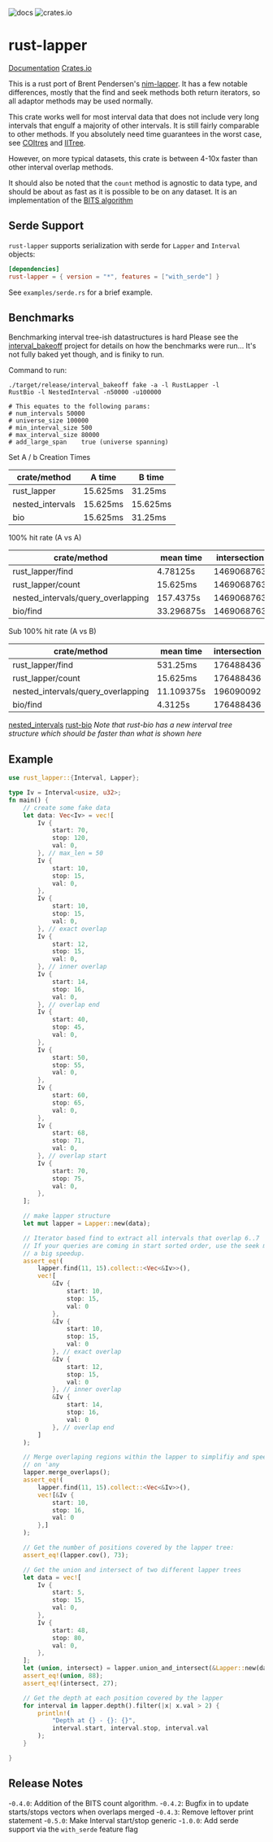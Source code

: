 ![docs](https://docs.rs/rust-lapper/badge.svg)
![crates.io](https://img.shields.io/crates/v/rust-lapper.svg)

# rust-lapper

[Documentation](https://docs.rs/rust-lapper)
[Crates.io](https://crates.io/crates/rust-lapper)

This is a rust port of Brent Pendersen's
[nim-lapper](https://github.com/brentp/nim-lapper). It has a few notable
differences, mostly that the find and seek methods both return
iterators, so all adaptor methods may be used normally.

This crate works well for most interval data that does not include very long
intervals that engulf a majority of other intervals. It is still fairly
comparable to other methods. If you absolutely need time guarantees in the
worst case, see [COItres](https://github.com/dcjones/coitrees) and [IITree](https://docs.rs/bio/0.32.0/bio/data_structures/interval_tree/struct.ArrayBackedIntervalTree.html).

However, on more typical datasets, this crate is between 4-10x faster
than other interval overlap methods.

It should also be noted that the `count` method is agnostic to data
type, and should be about as fast as it is possible to be on any
dataset. It is an implementation of the [BITS
algorithm](https://academic.oup.com/bioinformatics/article/29/1/1/273289)

## Serde Support

`rust-lapper` supports serialization with serde for `Lapper` and `Interval` objects:

```toml
[dependencies]
rust-lapper = { version = "*", features = ["with_serde"] }
```

See `examples/serde.rs` for a brief example.

## Benchmarks

Benchmarking interval tree-ish datastructures is hard
Please see the
[interval_bakeoff](https://github.com/sstadick/interval_bakeoff) project
for details on how the benchmarks were run... It's not fully baked yet
though, and is finiky to run.

Command to run:

```
./target/release/interval_bakeoff fake -a -l RustLapper -l
RustBio -l NestedInterval -n50000 -u100000

# This equates to the following params:
# num_intervals	50000
# universe_size	100000
# min_interval_size	500
# max_interval_size	80000
# add_large_span	true (universe spanning)
```

Set A / b Creation Times

| crate/method     | A time   | B time   |
| ---------------- | -------- | -------- |
| rust_lapper      | 15.625ms | 31.25ms  |
| nested_intervals | 15.625ms | 15.625ms |
| bio              | 15.625ms | 31.25ms  |

100% hit rate (A vs A)

| crate/method                       | mean time  | intersection |
| ---------------------------------- | ---------- | ------------ |
| rust_lapper/find                   | 4.78125s   | 1469068763   |
| rust_lapper/count                  | 15.625ms   | 1469068763   |
| nested_intervals/query_overlapping | 157.4375s  | 1469068763   |
| bio/find                           | 33.296875s | 1469068763   |


Sub 100% hit rate (A vs B)

| crate/method                       | mean time  | intersection |
| ---------------------------------- | ---------- | ------------ |
| rust_lapper/find                   | 531.25ms   | 176488436    |
| rust_lapper/count                  | 15.625ms   | 176488436    |
| nested_intervals/query_overlapping | 11.109375s | 196090092    |
| bio/find                           | 4.3125s    | 176488436    |

[nested_intervals](https://docs.rs/nested_intervals/0.2.0/nested_intervals/)
[rust-bio](https://docs.rs/bio/0.28.2/bio/)
*Note that rust-bio has a new interval tree structure which should be faster than what is shown here*

## Example

```rust
use rust_lapper::{Interval, Lapper};

type Iv = Interval<usize, u32>;
fn main() {
    // create some fake data
    let data: Vec<Iv> = vec![
        Iv {
            start: 70,
            stop: 120,
            val: 0,
        }, // max_len = 50
        Iv {
            start: 10,
            stop: 15,
            val: 0,
        },
        Iv {
            start: 10,
            stop: 15,
            val: 0,
        }, // exact overlap
        Iv {
            start: 12,
            stop: 15,
            val: 0,
        }, // inner overlap
        Iv {
            start: 14,
            stop: 16,
            val: 0,
        }, // overlap end
        Iv {
            start: 40,
            stop: 45,
            val: 0,
        },
        Iv {
            start: 50,
            stop: 55,
            val: 0,
        },
        Iv {
            start: 60,
            stop: 65,
            val: 0,
        },
        Iv {
            start: 68,
            stop: 71,
            val: 0,
        }, // overlap start
        Iv {
            start: 70,
            stop: 75,
            val: 0,
        },
    ];

    // make lapper structure
    let mut lapper = Lapper::new(data);

    // Iterator based find to extract all intervals that overlap 6..7
    // If your queries are coming in start sorted order, use the seek method to retain a cursor for
    // a big speedup.
    assert_eq!(
        lapper.find(11, 15).collect::<Vec<&Iv>>(),
        vec![
            &Iv {
                start: 10,
                stop: 15,
                val: 0
            },
            &Iv {
                start: 10,
                stop: 15,
                val: 0
            }, // exact overlap
            &Iv {
                start: 12,
                stop: 15,
                val: 0
            }, // inner overlap
            &Iv {
                start: 14,
                stop: 16,
                val: 0
            }, // overlap end
        ]
    );

    // Merge overlaping regions within the lapper to simplifiy and speed up quries that only depend
    // on 'any
    lapper.merge_overlaps();
    assert_eq!(
        lapper.find(11, 15).collect::<Vec<&Iv>>(),
        vec![&Iv {
            start: 10,
            stop: 16,
            val: 0
        },]
    );

    // Get the number of positions covered by the lapper tree:
    assert_eq!(lapper.cov(), 73);

    // Get the union and intersect of two different lapper trees
    let data = vec![
        Iv {
            start: 5,
            stop: 15,
            val: 0,
        },
        Iv {
            start: 48,
            stop: 80,
            val: 0,
        },
    ];
    let (union, intersect) = lapper.union_and_intersect(&Lapper::new(data));
    assert_eq!(union, 88);
    assert_eq!(intersect, 27);

    // Get the depth at each position covered by the lapper
    for interval in lapper.depth().filter(|x| x.val > 2) {
        println!(
            "Depth at {} - {}: {}",
            interval.start, interval.stop, interval.val
        );
    }

}
```

## Release Notes

-`0.4.0`: Addition of the BITS count algorithm.
-`0.4.2`: Bugfix in to update starts/stops vectors when overlaps merged
-`0.4.3`: Remove leftover print statement
-`0.5.0`: Make Interval start/stop generic
-`1.0.0`: Add serde support via the `with_serde` feature flag